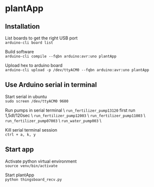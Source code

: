 # plantApp


## Installation

List boards to get the right USB port \
`arduino-cli board list`

Build software \
`arduino-cli compile --fqbn arduino:avr:uno plantApp`

Upload hex to arduino board \
`arduino-cli upload -p /dev/ttyACM0 --fqbn arduino:avr:uno plantApp`

## Use Arduino serial in terminal

Start serial in ubuntu \
`sudo screen /dev/ttyACM0 9600` 

Run pumps in serial terminal \ 
`run_fertilizer_pump13120` first run 1,5dl/120sec \ 
`run_fertilizer_pump12003` \ 
`run_fertilizer_pump11003` \ 
`run_fertilizer_pump07003` \ 
`run_water_pump003` \ 

Kill serial terminal session \
`ctrl + a, k, y`

## Start app

Activate python virtual environment \
`source venv/bin/activate`

Start plantApp \
`python thingsboard_recv.py`


